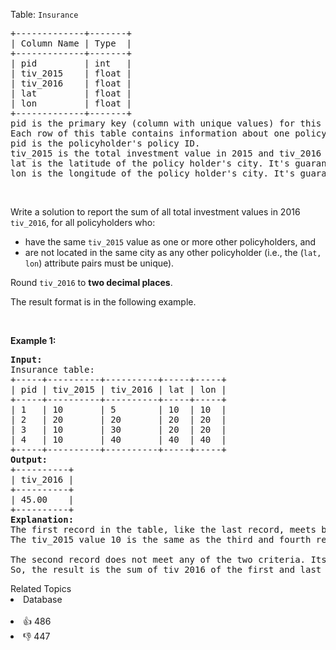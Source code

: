 <p>Table: <code>Insurance</code></p>

<pre>
+-------------+-------+
| Column Name | Type  |
+-------------+-------+
| pid         | int   |
| tiv_2015    | float |
| tiv_2016    | float |
| lat         | float |
| lon         | float |
+-------------+-------+
pid is the primary key (column with unique values) for this table.
Each row of this table contains information about one policy where:
pid is the policyholder's policy ID.
tiv_2015 is the total investment value in 2015 and tiv_2016 is the total investment value in 2016.
lat is the latitude of the policy holder's city. It's guaranteed that lat is not NULL.
lon is the longitude of the policy holder's city. It's guaranteed that lon is not NULL.
</pre>

<p>&nbsp;</p>

<p>Write a solution to report the sum of all total investment values in 2016 <code>tiv_2016</code>, for all policyholders who:</p>

<ul> 
 <li>have the same <code>tiv_2015</code> value as one or more other policyholders, and</li> 
 <li>are not located in the same city as any other policyholder (i.e., the (<code>lat, lon</code>) attribute pairs must be unique).</li> 
</ul>

<p>Round <code>tiv_2016</code> to <strong>two decimal places</strong>.</p>

<p>The&nbsp;result format is in the following example.</p>

<p>&nbsp;</p> 
<p><strong class="example">Example 1:</strong></p>

<pre>
<strong>Input:</strong> 
Insurance table:
+-----+----------+----------+-----+-----+
| pid | tiv_2015 | tiv_2016 | lat | lon |
+-----+----------+----------+-----+-----+
| 1   | 10       | 5        | 10  | 10  |
| 2   | 20       | 20       | 20  | 20  |
| 3   | 10       | 30       | 20  | 20  |
| 4   | 10       | 40       | 40  | 40  |
+-----+----------+----------+-----+-----+
<strong>Output:</strong> 
+----------+
| tiv_2016 |
+----------+
| 45.00    |
+----------+
<strong>Explanation:</strong> 
The first record in the table, like the last record, meets both of the two criteria.
The tiv_2015 value 10 is the same as the third and fourth records, and its location is unique.

The second record does not meet any of the two criteria. Its tiv_2015 is not like any other policyholders and its location is the same as the third record, which makes the third record fail, too.
So, the result is the sum of tiv_2016 of the first and last record, which is 45.
</pre>

<div><div>Related Topics</div><div><li>Database</li></div></div><br><div><li>👍 486</li><li>👎 447</li></div>